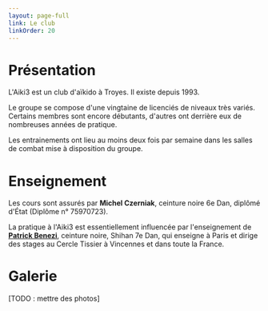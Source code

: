 ```yaml
---
layout: page-full
link: Le club
linkOrder: 20
---
```

# Présentation

L'Aiki3 est un club d'aïkido à Troyes. Il existe depuis 1993.

Le groupe se compose d'une vingtaine de licenciés de niveaux très variés. Certains membres sont encore débutants, d'autres ont derrière eux de nombreuses années de pratique.

Les entrainements ont lieu au moins deux fois par semaine dans les salles de combat mise à disposition du groupe.

# Enseignement

Les cours sont assurés par **Michel Czerniak**, ceinture noire 6e Dan, diplômé d'État (Diplôme n° 75970723).

La pratique à l'Aiki3 est essentiellement influencée par l'enseignement de **[Patrick Benezi](http://www.aikido-benezi.com)**, ceinture noire, Shihan 7e Dan, qui enseigne à Paris et dirige des stages au Cercle Tissier à Vincennes et dans toute la France.

# Galerie

[TODO : mettre des photos]
